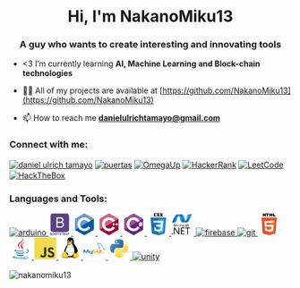 <h1 align="center">Hi, I'm NakanoMiku13</h1>
<h3 align="center">A guy who wants to create interesting and innovating tools</h3>

- <3 I’m currently learning **AI, Machine Learning and Block-chain technologies**

- 👨‍💻 All of my projects are available at [https://github.com/NakanoMiku13](https://github.com/NakanoMiku13)

- 📫 How to reach me **danielulrichtamayo@gmail.com**

<h3 align="left">Connect with me:</h3>
<p align="left">
<a href="https://linkedin.com/in/daniel-ulrich-tamayo-4b310b21a" target="_blank"><img align="center" src="https://raw.githubusercontent.com/rahuldkjain/github-profile-readme-generator/master/src/images/icons/Social/linked-in-alt.svg" alt="daniel ulrich tamayo" height="30" width="40"/></a>
<a href="https://codeforces.com/profile/puertas" target="_blank"><img align="center" src="https://cdn.jsdelivr.net/npm/simple-icons@3.0.1/icons/codeforces.svg" alt="puertas" height="30" width="40" /></a>
<a href="https://omegaup.com/profile/Puertas" target="_blank"><img align="center" src="https://avatars.githubusercontent.com/u/558429?s=280&v=4" alt="OmegaUp" height="30" width="40"/></a>
<a href="https://www.hackerrank.com/danielulrichtam1" target="_blank"><img src="https://wikiimg.tojsiabtv.com/wikipedia/commons/4/40/HackerRank_Icon-1000px.png" alt="HackerRank" align="center" height="30" width="40"/></a>
<a href="https://leetcode.com/NakanoMiku13/" target="_blank"><img src="https://upload.wikimedia.org/wikipedia/commons/1/19/LeetCode_logo_black.png" alt="LeetCode" height="30" width="40" alt="Leetcode" align="center"/></a>
<a href="https://app.hackthebox.com/users/813522" target="_blank"><img src="https://avatars.githubusercontent.com/u/31746234?s=280&v=4" alt="HackTheBox" height="30" width="40" align="center"/></a>
</p>

<h3 align="left">Languages and Tools:</h3>
<p align="left"> <a href="https://www.arduino.cc/" target="_blank"> <img src="https://cdn.worldvectorlogo.com/logos/arduino-1.svg" alt="arduino" width="40" height="40"/> </a> <a href="https://getbootstrap.com" target="_blank"> <img src="https://raw.githubusercontent.com/devicons/devicon/master/icons/bootstrap/bootstrap-plain-wordmark.svg" alt="bootstrap" width="40" height="40"/> </a> <a href="https://www.cprogramming.com/" target="_blank"> <img src="https://raw.githubusercontent.com/devicons/devicon/master/icons/c/c-original.svg" alt="c" width="40" height="40"/> </a> <a href="https://www.w3schools.com/cpp/" target="_blank"> <img src="https://raw.githubusercontent.com/devicons/devicon/master/icons/cplusplus/cplusplus-original.svg" alt="cplusplus" width="40" height="40"/> </a> <a href="https://www.w3schools.com/cs/" target="_blank"> <img src="https://raw.githubusercontent.com/devicons/devicon/master/icons/csharp/csharp-original.svg" alt="csharp" width="40" height="40"/> </a> <a href="https://www.w3schools.com/css/" target="_blank"> <img src="https://raw.githubusercontent.com/devicons/devicon/master/icons/css3/css3-original-wordmark.svg" alt="css3" width="40" height="40"/> </a> <a href="https://dotnet.microsoft.com/" target="_blank"> <img src="https://raw.githubusercontent.com/devicons/devicon/master/icons/dot-net/dot-net-original-wordmark.svg" alt="dotnet" width="40" height="40"/> </a> <a href="https://firebase.google.com/" target="_blank"> <img src="https://www.vectorlogo.zone/logos/firebase/firebase-icon.svg" alt="firebase" width="40" height="40"/> </a> <a href="https://git-scm.com/" target="_blank"> <img src="https://www.vectorlogo.zone/logos/git-scm/git-scm-icon.svg" alt="git" width="40" height="40"/> </a> <a href="https://www.w3.org/html/" target="_blank"> <img src="https://raw.githubusercontent.com/devicons/devicon/master/icons/html5/html5-original-wordmark.svg" alt="html5" width="40" height="40"/> </a> <a href="https://www.java.com" target="_blank"> <img src="https://raw.githubusercontent.com/devicons/devicon/master/icons/java/java-original.svg" alt="java" width="40" height="40"/> </a> <a href="https://developer.mozilla.org/en-US/docs/Web/JavaScript" target="_blank"> <img src="https://raw.githubusercontent.com/devicons/devicon/master/icons/javascript/javascript-original.svg" alt="javascript" width="40" height="40"/> </a> <a href="https://www.linux.org/" target="_blank"> <img src="https://raw.githubusercontent.com/devicons/devicon/master/icons/linux/linux-original.svg" alt="linux" width="40" height="40"/> </a> <a href="https://www.mysql.com/" target="_blank"> <img src="https://raw.githubusercontent.com/devicons/devicon/master/icons/mysql/mysql-original-wordmark.svg" alt="mysql" width="40" height="40"/> </a> <a href="https://www.python.org" target="_blank"> <img src="https://raw.githubusercontent.com/devicons/devicon/master/icons/python/python-original.svg" alt="python" width="40" height="40"/> </a> <a href="https://unity.com/" target="_blank"> <img src="https://www.vectorlogo.zone/logos/unity3d/unity3d-icon.svg" alt="unity" width="40" height="40"/> </a> </p>

<p><img align="center" src="https://github-readme-streak-stats.herokuapp.com/?user=nakanomiku13&" alt="nakanomiku13" /></p>
<!---
NakanoMiku13/NakanoMiku13 is a ✨ special ✨ repository because its `README.md` (this file) appears on your GitHub profile.
You can click the Preview link to take a look at your changes.
--->

